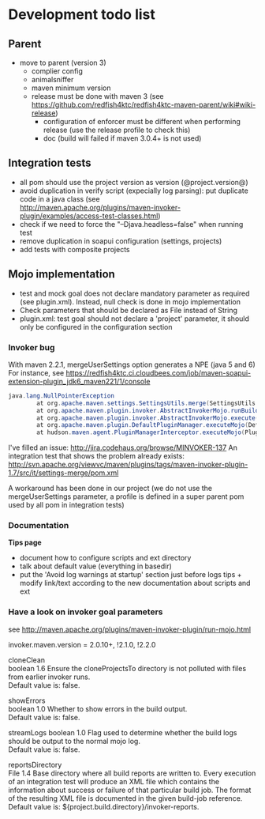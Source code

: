 <!--
~ Copyright 2012 Thomas Bouffard (redfish4ktc)
~
~ Licensed under the Apache License, Version 2.0 (the "License");
~ you may not use this file except in compliance with the License.
~ You may obtain a copy of the License at
~
~   http://www.apache.org/licenses/LICENSE-2.0
~
~ Unless required by applicable law or agreed to in writing,
~ software distributed under the License is distributed on an
~ "AS IS" BASIS, WITHOUT WARRANTIES OR CONDITIONS OF ANY
~ KIND, either express or implied.  See the License for the
~ specific language governing permissions and limitations
~ under the License.
-->

# Development todo list #

## Parent ##
- move to parent (version 3)
  - complier config
  - animalsniffer
  - maven minimum version
  - release must be done with maven 3 (see https://github.com/redfish4ktc/redfish4ktc-maven-parent/wiki#wiki-release)
     - configuration of enforcer must be different when performing release (use the release profile to check this)
     - doc (build will failed if maven 3.0.4+ is not used)


## Integration tests ##
  - all pom should use the project version as version (@project.version@)
  - avoid duplication in verify script (expecially log parsing): put duplicate code in a java class (see  
http://maven.apache.org/plugins/maven-invoker-plugin/examples/access-test-classes.html)
  - check if we need to force the "–Djava.headless=false" when running test
  - remove duplication in soapui configuration (settings, projects)
  - add tests with composite projects

## Mojo implementation ##
  - test and mock goal does not declare mandatory parameter as required (see plugin.xml). Instead, null check is done in mojo implementation
  - Check parameters that should be declared as File instead of String
  - plugin.xml: test goal should not declare a 'project' parameter, it should only be configured in the configuration section



### Invoker bug ###

With maven 2.2.1, mergeUserSettings option generates a NPE (java 5 and 6)  
For instance, see  https://redfish4ktc.ci.cloudbees.com/job/maven-soapui-extension-plugin_jdk6_maven221/1/console

```java
java.lang.NullPointerException
        at org.apache.maven.settings.SettingsUtils.merge(SettingsUtils.java:110)
        at org.apache.maven.plugin.invoker.AbstractInvokerMojo.runBuilds(AbstractInvokerMojo.java:1035)
        at org.apache.maven.plugin.invoker.AbstractInvokerMojo.execute(AbstractInvokerMojo.java:670)
        at org.apache.maven.plugin.DefaultPluginManager.executeMojo(DefaultPluginManager.java:490)
        at hudson.maven.agent.PluginManagerInterceptor.executeMojo(PluginManagerInterceptor.java:182)
```

I've filled an issue: http://jira.codehaus.org/browse/MINVOKER-137
An integration test that shows the problem already exists:  
http://svn.apache.org/viewvc/maven/plugins/tags/maven-invoker-plugin-1.7/src/it/settings-merge/pom.xml

A workaround has been done in our project (we do not use the mergeUserSettings parameter, a profile is defined in a super parent pom used by all pom in integration tests)



### Documentation ###

**Tips page**

* document how to configure scripts and ext directory
* talk about default value (everything in basedir)
* put the 'Avoid log warnings at startup' section just before logs tips + modify link/text according to the new documentation about scripts and ext


### Have a look on invoker goal parameters ###
see http://maven.apache.org/plugins/maven-invoker-plugin/run-mojo.html


invoker.maven.version = 2.0.10+, !2.1.0, !2.2.0

cloneClean  
boolean	1.6	Ensure the cloneProjectsTo directory is not polluted with files from earlier invoker runs.  
Default value is: false.

showErrors  
boolean	1.0	Whether to show errors in the build output.  
Default value is: false.  

streamLogs
boolean	1.0	Flag used to determine whether the build logs should be output to the normal mojo log.  
Default value is: false.

reportsDirectory  
File	1.4	Base directory where all build reports are written to. Every execution of an integration test will produce an XML file which contains the information about success or failure of that particular build job. The format of the resulting XML file is documented in the given build-job reference.  
Default value is: ${project.build.directory}/invoker-reports.



